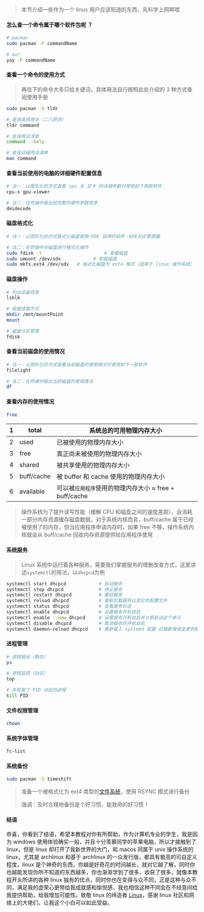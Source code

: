 > 本节介绍一些作为一个 linux 用户应该知道的东西，先科学上网啊喂

#### 怎么查一个命令属于哪个软件包呢 ？

```bash
# pacman
sudo pacman -F commandName

# aur
yay -F commandName
```

#### 查看一个命令的使用方式

> 再往下的命令大多只给关键词，具体用法自行按照此处介绍的 3 种方式查阅使用手册

```bash
sudo pacman -S tldr

# 查询高频用法（二八原则）
tldr command

# 查询用法清单
command --help

# 查询详细用法清单
man command
```

#### 查看当前使用的电脑的详细硬件配置信息

```bash
# 法一：以图形化的方式查看 cpu 与 显卡 的详细参数可使用如下两款软件
cpu-x gpu-viewer

# 法二：在终端中输出较完整的硬件参数信息
dmidecode
```

#### 磁盘格式化

```bash
# 法一：以图形化的方式格式化磁盘使用 KDE 自带的软件：KDE分区管理器

# 法二：在终端中对磁盘进行格式化操作
sudo fdisk -l 						# 查看磁盘
sudo umount /dev/sdx 			# 卸载磁盘
sudo mkfs.ext4 /dev/sdx   # 格式化磁盘为 ext4 格式（适用于 linux 操作系统）
```

#### 磁盘操作

```bash
# 列出设备信息
lsblk

# 磁盘挂载方式
mkdir /mnt/mountPoint
mount

# 磁盘分区管理
fdisk
```

#### 查看当前磁盘的使用情况

```bash
# 法一：以图形化的方式查看当前磁盘的使用情况可使用如下一款软件
filelight

# 法二：在终端中输出当前磁盘的使用情况
df
```

#### 查看内存的使用情况

```bash
free
```

| 1    | total      | 系统总的可用物理内存大小                               |
| ---- | ---------- | ------------------------------------------------------ |
| 2    | used       | 已被使用的物理内存大小                                 |
| 3    | free       | 真正尚未被使用的物理内存大小                           |
| 4    | shared     | 被共享使用的物理内存大小                               |
| 5    | buff/cache | 被 buffer 和 cache 使用的物理内存大小                  |
| 6    | available  | 可以被`应用程序`使用的物理内存大小 ≈ free + buff/cache |

> 操作系统为了提升读写性能（缓解 CPU 和磁盘之间的速度差距），会消耗一部分内存资源缓存磁盘数据，对于系统内核而言，buff/cache 属于已经被使用了的内存，但当应用程序申请内存时，如果 free 不够，操作系统内核就会从 buff/cache 回收内存资源提供给应用程序使用

#### 系统服务

> Linux 系统中运行着各种服务，需要我们掌握服务的增删改查方式，这里讲述`systemctl`的用法，以`dhcpcd`为例

```bash
systemctl start dhcpcd            # 启动服务
systemctl stop dhcpcd             # 停止服务
systemctl restart dhcpcd          # 重启服务
systemctl reload dhcpcd           # 重新加载服务以及它的配置文件
systemctl status dhcpcd           # 查看服务状态
systemctl enable dhcpcd           # 设置服务开机自启
systemctl enable --now dhcpcd     # 设置服务开机自启并立即启动这个单元
systemctl disable dhcpcd          # 取消服务的开机自启
systemctl daemon-reload dhcpcd    # 重新载入 systemd 配置 扫描新增或变更的服务单元 不会重新加载变更的配置 加载变更的配置用 reload
```

#### 进程管理

```bash
# 进程输出（静态）
ps

# 进程监控（动态）
top

# 杀死某个 PID 对应的进程
kill PID
```

#### 文件权限管理

```bash
chown
```

#### 系统字体管理

```bash
fc-list
```

#### 系统备份

```bash
sudo pacman -S timeshift
```

> 准备一个被格式化为 ext4 类型的[文件系统](https://liupj.top/2022/02/03/knowledge/os/fileSys/)，使用 RSYNC 模式进行备份
>
> 强调：及时合理地备份是个好习惯，能救命的好习惯！

#### 结语

恭喜，你看到了结语，希望本教程对你有所帮助，作为计算机专业的学生，我是因为 windows 使用体验确实一般，并且十分羡慕同学的苹果电脑，所以才接触到了 linux，但是 linux 却打开了我新世界的大门，和 macos 同属于 unix 操作系统的 linux，尤其是 archlinux 和基于 archlinux 的一众发行版，都具有极高的可自定义程度，linux 是个神奇的东西，你越是好奇花的时间越长，就对它越了解，同时你也越能发现你所不知道的东西越多，你也渐渐学到了很多，收获了很多，就像本教程开头所讲的各种 linux 独有的优点，同时你也在变得与众不同，正是这种与众不同，满足我的虚荣心更带给我成就感和愉悦感，我也相信这种不同会在不经意间给我提供帮助，给我增加可能性。致敬 linux 的缔造者 [Linus](https://baike.baidu.com/item/%E6%9E%97%E7%BA%B3%E6%96%AF%C2%B7%E6%9C%AC%E7%BA%B3%E7%AC%AC%E5%85%8B%E7%89%B9%C2%B7%E6%89%98%E7%93%A6%E5%85%B9/1034429)，感谢 linux 社区和网络上的大佬们，让我这个小白可以如此受益。

